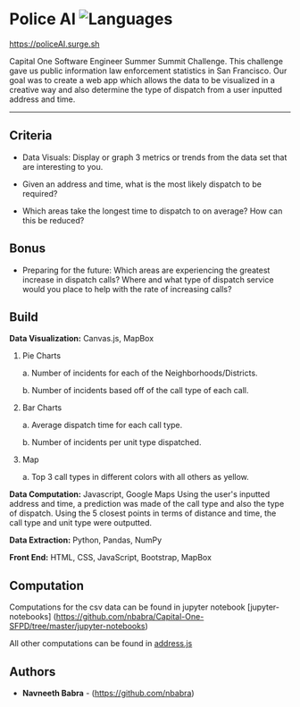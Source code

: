 # Police AI ![Languages](https://img.shields.io/github/languages/count/nbabra/PoliceAI.svg)

https://policeAI.surge.sh

Capital One Software Engineer Summer Summit Challenge. This challenge gave us public information law enforcement statistics in San Francisco. Our goal was to create a web app which allows the data to be visualized in a creative way and also determine the type of dispatch from a user inputted address and time.

---
## Criteria
* Data Visuals: Display or graph 3 metrics or trends from the data set that are interesting to you.

* Given an address and time, what is the most likely dispatch to be required?

* Which areas take the longest time to dispatch to on average? How can this be reduced?

## Bonus
* Preparing for the future: Which areas are experiencing the greatest increase in dispatch calls? Where and what type of dispatch service would you place to help with the rate of increasing calls?

## Build

**Data Visualization:** Canvas.js, MapBox
1. Pie Charts

      a. Number of incidents for each of the Neighborhoods/Districts.
      
      b. Number of incidents based off of the call type of each call. 

2. Bar Charts
      
      a. Average dispatch time for each call type.
      
      b. Number of incidents per unit type dispatched.

3. Map
      
      a. Top 3 call types in different colors with all others as yellow.
      
      
**Data Computation:** Javascript, Google Maps
Using the user's inputted address and time, a prediction was made of the call type and also the type of dispatch. Using the 5 closest points in terms of distance and time, the call type and unit type were outputted. 

**Data Extraction:** Python, Pandas, NumPy

**Front End:** HTML, CSS, JavaScript, Bootstrap, MapBox

## Computation 

Computations for the csv data can be found in jupyter notebook [jupyter-notebooks] (https://github.com/nbabra/Capital-One-SFPD/tree/master/jupyter-notebooks)

All other computations can be found in [address.js](https://github.com/nbabra/Capital-One-SFPD/blob/master/address.js)

## Authors

* **Navneeth Babra**  - (https://github.com/nbabra)


